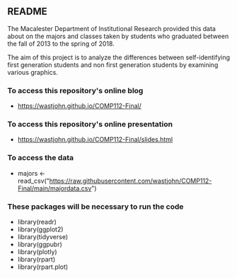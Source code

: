 ## README

The Macalester Department of Institutional Research provided this data about on the majors and classes taken by students who graduated between the fall of 2013 to the spring of 2018. 

The aim of this project is to analyze the differences between self-identifying first generation students and non first generation students by examining various graphics.

### To access this repository's online blog
- https://wastjohn.github.io/COMP112-Final/

### To access this repository's online presentation
- https://wastjohn.github.io/COMP112-Final/slides.html

### To access the data
- majors <- read_csv("https://raw.githubusercontent.com/wastjohn/COMP112-Final/main/majordata.csv")

### These packages will be necessary to run the code
- library(readr)
- library(ggplot2)
- library(tidyverse)
- library(ggpubr)
- library(plotly)
- library(rpart)
- library(rpart.plot)


